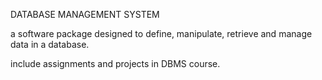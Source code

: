 DATABASE MANAGEMENT SYSTEM

 a software package designed to define, manipulate, retrieve and manage data in a database.

 include assignments and projects in DBMS course.